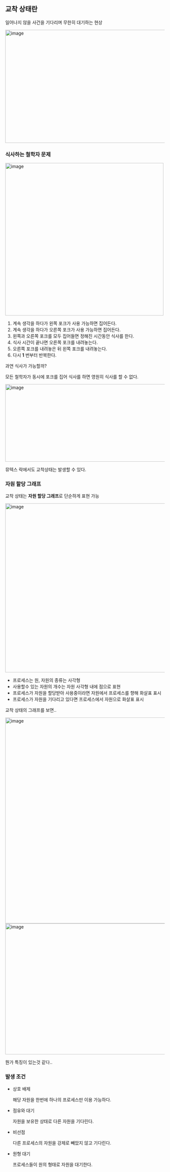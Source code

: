 ## 교착 상태란

일어나지 않을 사건을 기다리며 무한히 대기하는 현상

<img width="612" height="356" alt="image" src="https://github.com/user-attachments/assets/71b302ce-d31a-42f8-a312-c7bc72e0f245" />

### 식사하는 철학자 문제

<img width="500" height="480" alt="image" src="https://github.com/user-attachments/assets/75cdbf91-473e-4a38-a164-2144210fd213" />

1. 계속 생각을 하다가 왼쪽 포크가 사용 가능하면 집어든다.
2. 계속 생각을 하다가 오른쪽 포크가 사용 가능하면 집어든다.
3. 왼쪽과 오른쪽 포크를 모두 집어들면 정해진 시간동안 식사를 한다.
4. 식사 시간이 끝나면 오른쪽 포크를 내려놓는다.
5.  오른쪽 포크를 내려놓은 뒤 왼쪽 포크를 내려놓는다.
6. 다시 **1** 번부터 반복한다.

과연 식사가 가능할까?

모든 철학자가 동시에 포크를 집어 식사를 하면 영원히 식사를 할 수 없다.

<img width="1010" height="244" alt="image" src="https://github.com/user-attachments/assets/204d4272-3570-4d06-9fcc-a8d28d2d8f5a" />

뮤텍스 락에서도 교착상태는 발생할 수 있다.

### 자원 할당 그래프

교착 상태는 **자원 할당 그래프**로 단순하게 표현 가능

<img width="1060" height="532" alt="image" src="https://github.com/user-attachments/assets/26f485d4-d2c1-4f55-aceb-af5eb434dd90" />

- 프로세스는 원, 자원의 종류는 사각형
- 사용할수 있는 자원의 개수는 자원 사각형 내에 점으로 표현
- 프로세스가 자원을 할당받아 사용중이라면 자원에서 프로세스를 향해 화살표 표시
- 프로세스가 자원을 기다리고 있다면 프로세스에서 자원으로 화살표 표시

교착 상태의 그래프를 보면..

<img width="664" height="648" alt="image" src="https://github.com/user-attachments/assets/815c72a0-31ac-4d3b-b78f-9167d3629227" />

<img width="788" height="412" alt="image" src="https://github.com/user-attachments/assets/227c6abc-44e2-4c58-af9f-6b18ee23c18c" />

뭔가 특징이 있는것 같다..

### 발생 조건

- 상호 배제
    
    해당 자원을 한번에 하나의 프로세스만 이용 가능하다.
    
- 점유와 대기
    
    자원을 보유한 상태로 다른 자원을 기다린다.
    
- 비선점
    
    다른 프로세스의 자원을 강제로 빼았지 않고 기다린다.
    
- 원형 대기
    
    프로세스들이 원의 형태로 자원을 대기한다.
    

